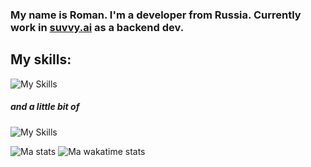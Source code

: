 ### My name is Roman. I'm a developer from Russia. Currently work in [suvvy.ai](https://suvvy.ai) as a backend dev.

## My skills:

![My Skills](https://skillicons.dev/icons?i=python,fastapi,linux,mongodb,md,git,docker,regex)

##### and a little bit of

![My Skills](https://skillicons.dev/icons?i=js,bash,java,unity,cs)

![Ma stats](https://github-readme-stats.vercel.app/api?username=barabum0&theme=onedark&show_icons=true&hide_rank=true&count_private=true&hide_border=true&line_height=24&bg_color=0d1117&card_width=200px)
![Ma wakatime stats](https://github-readme-stats.vercel.app/api/wakatime?username=barabum0&theme=onedark&hide_border=true&line_height=24&bg_color=0d1117&langs_count=10&layout=compact)

